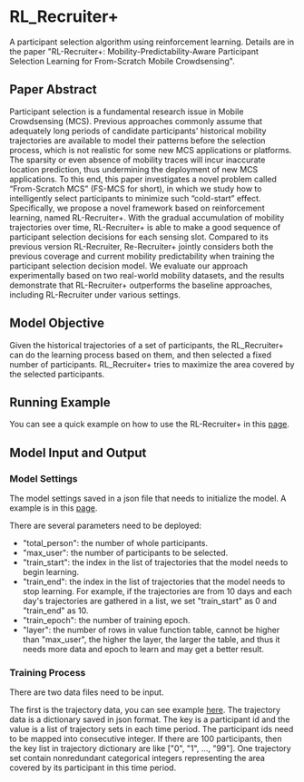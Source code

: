 # RL_Recruiter+

A participant selection algorithm using reinforcement learning. Details are in the paper "RL-Recruiter+: Mobility-Predictability-Aware Participant Selection Learning for From-Scratch Mobile Crowdsensing".

## Paper Abstract

Participant selection is a fundamental research issue in Mobile Crowdsensing (MCS). Previous approaches commonly assume that adequately long periods of candidate participants' historical mobility trajectories are available to model their patterns before the selection process, which is not realistic for some new MCS applications or platforms. The sparsity or even absence of mobility traces will incur inaccurate location prediction, thus undermining the deployment of new MCS applications. To this end, this paper investigates a novel problem called “From-Scratch MCS” (FS-MCS for short), in which we study how to intelligently select participants to minimize such “cold-start” effect. Specifically, we propose a novel framework based on reinforcement learning, named RL-Recruiter+. With the gradual accumulation of mobility trajectories over time, RL-Recruiter+ is able to make a good sequence of participant selection decisions for each sensing slot. Compared to its previous version RL-Recruiter, Re-Recruiter+ jointly considers both the previous coverage and current mobility predictability when training the participant selection decision model. We evaluate our approach experimentally based on two real-world mobility datasets, and the results demonstrate that RL-Recruiter+ outperforms the baseline approaches, including RL-Recruiter under various settings.

## Model Objective

Given the historical trajectories of a set of participants, the RL_Recruiter+ can do the learning process based on them, and then selected a fixed number of participants. RL_Recruiter+ tries to maximize the area covered by the selected participants.

## Running Example

You can see a quick example on how to use the RL-Recruiter+ in this [page]().

## Model Input and Output

### Model Settings
The model settings saved in a json file that needs to initialize the model. A example is in this [page]().

There are several parameters need to be deployed:
* "total_person": the number of whole participants.
* "max_user": the number of participants to be selected.
* "train_start": the index in the list of trajectories that the model needs to begin learning.
* "train_end": the index in the list of trajectories that the model needs to stop learning. For example, if the trajectories are from 10 days and each day's trajectories are gathered in a list, we set "train_start" as 0 and "train_end" as 10.
* "train_epoch": the number of training epoch.
* "layer": the number of rows in value function table, cannot be higher than "max_user", the higher the layer, the larger the table, and thus it needs more data and epoch to learn and may get a better result.

### Training Process

There are two data files need to be input. 

The first is the trajectory data, you can see example [here](https://github.com/chungdz/RL_Recruiter-Plus/blob/master/example/data/trajectory.json). The trajectory data is a dictionary saved in json format. The key is a participant id and the value is a list of trajectory sets in each time period. The participant ids need to be mapped into consecutive integer. If there are 100 participants, then the key list in trajectory dictionary are like ["0", "1", ..., "99"]. One trajectory set contain nonredundant categorical integers representing the area covered by its participant in this time period.